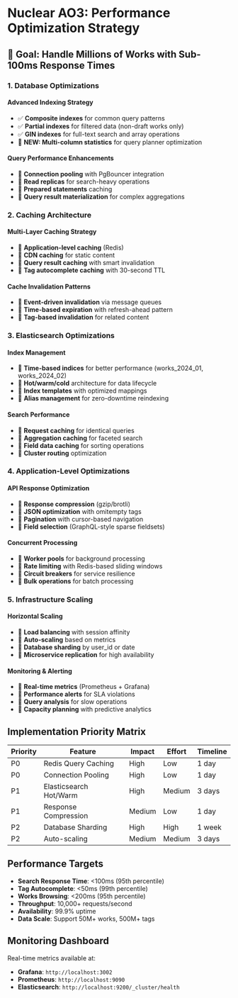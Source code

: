 # Nuclear AO3: Performance Optimization Strategy

## 🎯 **Goal: Handle Millions of Works with Sub-100ms Response Times**

### 1. **Database Optimizations**

#### **Advanced Indexing Strategy**
- ✅ **Composite indexes** for common query patterns
- ✅ **Partial indexes** for filtered data (non-draft works only)
- ✅ **GIN indexes** for full-text search and array operations
- 🚀 **NEW: Multi-column statistics** for query planner optimization

#### **Query Performance Enhancements**
- 🚀 **Connection pooling** with PgBouncer integration
- 🚀 **Read replicas** for search-heavy operations
- 🚀 **Prepared statements** caching
- 🚀 **Query result materialization** for complex aggregations

### 2. **Caching Architecture**

#### **Multi-Layer Caching Strategy**
- 🚀 **Application-level caching** (Redis)
- 🚀 **CDN caching** for static content
- 🚀 **Query result caching** with smart invalidation
- 🚀 **Tag autocomplete caching** with 30-second TTL

#### **Cache Invalidation Patterns**
- 🚀 **Event-driven invalidation** via message queues
- 🚀 **Time-based expiration** with refresh-ahead pattern
- 🚀 **Tag-based invalidation** for related content

### 3. **Elasticsearch Optimizations**

#### **Index Management**
- 🚀 **Time-based indices** for better performance (works_2024_01, works_2024_02)
- 🚀 **Hot/warm/cold** architecture for data lifecycle
- 🚀 **Index templates** with optimized mappings
- 🚀 **Alias management** for zero-downtime reindexing

#### **Search Performance**
- 🚀 **Request caching** for identical queries
- 🚀 **Aggregation caching** for faceted search
- 🚀 **Field data caching** for sorting operations
- 🚀 **Cluster routing** optimization

### 4. **Application-Level Optimizations**

#### **API Response Optimization**
- 🚀 **Response compression** (gzip/brotli)
- 🚀 **JSON optimization** with omitempty tags
- 🚀 **Pagination** with cursor-based navigation
- 🚀 **Field selection** (GraphQL-style sparse fieldsets)

#### **Concurrent Processing**
- 🚀 **Worker pools** for background processing
- 🚀 **Rate limiting** with Redis-based sliding windows
- 🚀 **Circuit breakers** for service resilience
- 🚀 **Bulk operations** for batch processing

### 5. **Infrastructure Scaling**

#### **Horizontal Scaling**
- 🚀 **Load balancing** with session affinity
- 🚀 **Auto-scaling** based on metrics
- 🚀 **Database sharding** by user_id or date
- 🚀 **Microservice replication** for high availability

#### **Monitoring & Alerting**
- 🚀 **Real-time metrics** (Prometheus + Grafana)
- 🚀 **Performance alerts** for SLA violations
- 🚀 **Query analysis** for slow operations
- 🚀 **Capacity planning** with predictive analytics

## **Implementation Priority Matrix**

| Priority | Feature | Impact | Effort | Timeline |
|----------|---------|--------|--------|----------|
| P0 | Redis Query Caching | High | Low | 1 day |
| P0 | Connection Pooling | High | Low | 1 day |
| P1 | Elasticsearch Hot/Warm | High | Medium | 3 days |
| P1 | Response Compression | Medium | Low | 1 day |
| P2 | Database Sharding | High | High | 1 week |
| P2 | Auto-scaling | Medium | Medium | 3 days |

## **Performance Targets**

- **Search Response Time**: <100ms (95th percentile)
- **Tag Autocomplete**: <50ms (99th percentile)
- **Works Browsing**: <200ms (95th percentile)
- **Throughput**: 10,000+ requests/second
- **Availability**: 99.9% uptime
- **Data Scale**: Support 50M+ works, 500M+ tags

## **Monitoring Dashboard**

Real-time metrics available at:
- **Grafana**: `http://localhost:3002`
- **Prometheus**: `http://localhost:9090`
- **Elasticsearch**: `http://localhost:9200/_cluster/health`